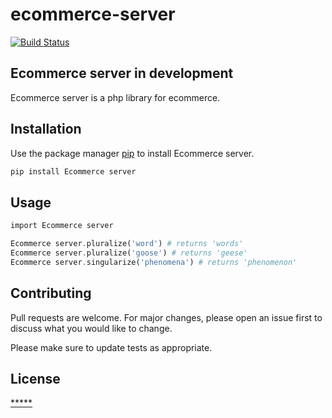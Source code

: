 # ecommerce-server
[![Build Status](https://travis-ci.com/gernzy/gernzy-server.svg?branch=master)](https://travis-ci.com/gernzy/gernzy-server)



## Ecommerce server in development

Ecommerce server is a php library for ecommerce.

## Installation

Use the package manager [pip](https://pip.pypa.io/en/stable/) to install Ecommerce server.

```bash
pip install Ecommerce server
```

## Usage

```php
import Ecommerce server

Ecommerce server.pluralize('word') # returns 'words'
Ecommerce server.pluralize('goose') # returns 'geese'
Ecommerce server.singularize('phenomena') # returns 'phenomenon'
```

## Contributing
Pull requests are welcome. For major changes, please open an issue first to discuss what you would like to change.

Please make sure to update tests as appropriate.

## License
[*****](https://choosealicense.com/licenses/)